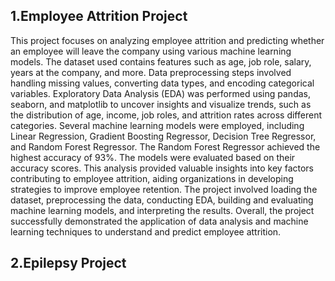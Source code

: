 ## 1.Employee Attrition Project

This project focuses on analyzing employee attrition and predicting whether an employee will leave the company using various machine learning models. 
The dataset used contains features such as age, job role, salary, years at the company, and more. Data preprocessing steps involved handling missing values, converting data types, and encoding categorical variables. 
Exploratory Data Analysis (EDA) was performed using pandas, seaborn, and matplotlib to uncover insights and visualize trends, such as the distribution of age, income, job roles, and attrition rates across different categories. 
Several machine learning models were employed, including Linear Regression, Gradient Boosting Regressor, Decision Tree Regressor, and Random Forest Regressor. The Random Forest Regressor achieved the highest accuracy of 93%. 
The models were evaluated based on their accuracy scores. This analysis provided valuable insights into key factors contributing to employee attrition, aiding organizations in developing strategies to improve employee retention. 
The project involved loading the dataset, preprocessing the data, conducting EDA, building and evaluating machine learning models, and interpreting the results. 
Overall, the project successfully demonstrated the application of data analysis and machine learning techniques to understand and predict employee attrition.

## 2.Epilepsy Project


